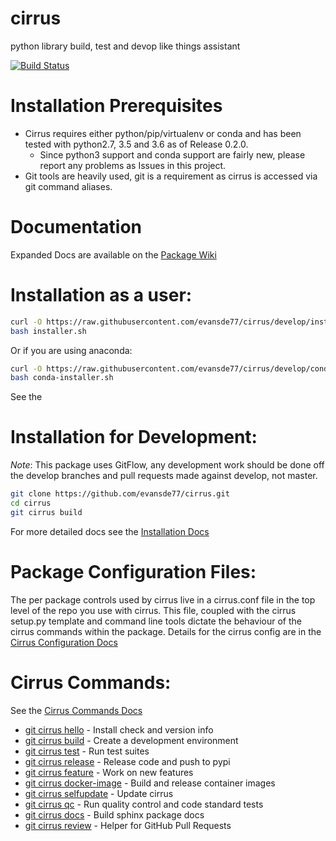 cirrus
======

python library build, test and devop like things assistant

[![Build Status](https://travis-ci.org/evansde77/cirrus.svg?branch=develop)](https://travis-ci.org/evansde77/cirrus)

Installation Prerequisites
==========================

* Cirrus requires either python/pip/virtualenv or conda and has been tested with python2.7, 3.5 and 3.6 as of Release 0.2.0. 
   * Since python3 support and conda support are fairly new, please report any problems as Issues in this project. 
* Git tools are heavily used, git is a requirement as cirrus is accessed via git command aliases.

Documentation
=============

Expanded Docs are available on the [Package Wiki](https://github.com/evansde77/cirrus/wiki)

Installation as a user:
=======================

```bash
curl -O https://raw.githubusercontent.com/evansde77/cirrus/develop/installer.sh
bash installer.sh
```

Or if you are using anaconda:

```bash
curl -O https://raw.githubusercontent.com/evansde77/cirrus/develop/conda-installer.sh
bash conda-installer.sh
```

See the 

Installation for Development:
=============================

_Note_: This package uses GitFlow, any development work should be done off the develop branches and
pull requests made against develop, not master.

```bash
git clone https://github.com/evansde77/cirrus.git
cd cirrus
git cirrus build
```

For more detailed docs see the [Installation Docs](https://github.com/evansde77/cirrus/wiki/Installation) 


Package Configuration Files:
============================

The per package controls used by cirrus live in a cirrus.conf file in the top level of the repo you use with cirrus.
This file, coupled with the cirrus setup.py template and command line tools dictate the behaviour of the cirrus commands within the package. Details for the cirrus config are in the [Cirrus Configuration Docs](https://github.com/evansde77/cirrus/wiki/CirrusConfiguration)


Cirrus Commands:
================

See the [Cirrus Commands Docs](https://github.com/evansde77/cirrus/wiki#command-reference)

* [git cirrus hello](https://github.com/evansde77/cirrus/wiki/HelloCommand) - Install check and version info
* [git cirrus build](https://github.com/evansde77/cirrus/wiki/BuildCommand) - Create a development environment
* [git cirrus test](https://github.com/evansde77/cirrus/wiki/TestCommand) - Run test suites
* [git cirrus release](https://github.com/evansde77/cirrus/wiki/ReleaseCommand) - Release code and push to pypi
* [git cirrus feature](https://github.com/evansde77/cirrus/wiki/FeatureCommand) - Work on new features
* [git cirrus docker-image](https://github.com/evansde77/cirrus/wiki/DockerImageCommand) - Build and release container images
* [git cirrus selfupdate](https://github.com/evansde77/cirrus/wiki/SelfupdateCommand) - Update cirrus
* [git cirrus qc](https://github.com/evansde77/cirrus/wiki/QCCommand) - Run quality control and code standard tests
* [git cirrus docs](https://github.com/evansde77/cirrus/wiki/DocsCommand) - Build sphinx package docs
* [git cirrus review](https://github.com/evansde77/cirrus/wiki/ReviewCommand) - Helper for GitHub Pull Requests





